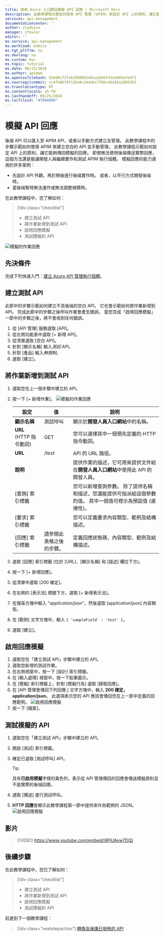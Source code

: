```yaml
---
title: 使用 Azure 入口網站模擬 API 回應 | Microsoft Docs
description: 此教學課程示範如何使用 API 管理 (APIM) 來設定 API 上的原則，讓它能夠傳回模擬的回應。 萬一無法使用後端傳送實際回應，這個方法讓開發人員能夠繼續實作和測試 API 管理執行個體。
services: api-management
documentationcenter: ''
author: vladvino
manager: cfowler
editor: ''
ms.service: api-management
ms.workload: mobile
ms.tgt_pltfrm: na
ms.devlang: na
ms.custom: mvc
ms.topic: tutorial
ms.date: 06/15/2018
ms.author: apimpm
ms.openlocfilehash: 916d0cf37ab3588091d4ca2d45f43a5669afe4f1
ms.sourcegitcommit: cc4fdd6f0f12b44c244abc7f6bc4b181a2d05302
ms.translationtype: HT
ms.contentlocale: zh-TW
ms.lasthandoff: 09/25/2018
ms.locfileid: "47094890"
---
```

# <a name="mock-api-responses"></a>模擬 API 回應

後端 API 可以匯入至 APIM API，或者以手動方式建立及管理。 此教學課程中的步驟示範如何使用 APIM 來建立空白的 API 並手動管理。 此教學課程示範如何設定 API 上的原則，讓它能夠傳回模擬的回應。 即使無法使用後端傳送實際回應，這個方法還是能讓開發人員繼續實作和測試 APIM 執行個體。 模擬回應的能力適用於許多案例：

+ 先設計 API 外觀，再於稍後進行後端實作時。 或者，以平行方式開發後端時。
+ 當後端暫時無法運作或無法調整規模時。

在此教學課程中，您了解如何：

> [!div class="checklist"]
> * 建立測試 API 
> * 將作業新增到測試 API
> * 啟用回應模擬
> * 測試模擬的 API

![模擬的作業回應](./media/mock-api-responses/mock-api-responses01.png)

## <a name="prerequisites"></a>先決條件

完成下列快速入門：[建立 Azure API 管理執行個體](get-started-create-service-instance.md)。

## <a name="create-a-test-api"></a>建立測試 API 

此節中的步驟示範如何建立不具後端的空白 API。 它也會示範如何將作業新增到 API。 完成此節中的步驟之後呼叫作業會產生錯誤。 當您完成「啟用回應模擬」一節中的步驟之後，將不會收到任何錯誤。

1. 從 [API 管理] 服務選取 [API]。
2. 從左側功能表中選取 [+ 新增 API]。
3. 從清單選取 [空白 API]。
4. 針對 [顯示名稱] 輸入*測試 API*。
5. 針對 [產品] 輸入*無限制*。
6. 選取 [建立]。

## <a name="add-an-operation-to-the-test-api"></a>將作業新增到測試 API

1. 選取您在上一個步驟中建立的 API。
2. 按一下 [+ 新增作業]。
    ![模擬的作業回應](./media/mock-api-responses/mock-api-responses-add-operation.png)

    |設定|值|說明|
    |---|---|---|
    |**顯示名稱**|測試呼叫|顯示於**開發人員入口網站**中的名稱。|
    |**URL** (HTTP 指令動詞)|GET|您可以選擇其中一個預先定義的 HTTP 指令動詞。|
    |**URL** |*/test*|API 的 URL 路徑。 |
    |**說明**||提供作業的描述，它可用來提供文件給在**開發人員入口網站**中使用此 API 的開發人員。|
    |[查詢] 索引標籤||您可以新增查詢參數。 除了提供名稱和描述，您還能提供可指派給這個參數的值。 其中一個值可標示為預設值 (選擇性)。|
    |[要求] 索引標籤||您可以定義要求內容類型、範例及結構描述。 |
    |[回應] 索引標籤|請參閱此表格之後的步驟。|定義回應狀態碼、內容類型、範例及結構描述。|

3. 選取 [回應] 索引標籤 (位於 [URL]、[顯示名稱] 和 [描述] 欄位下方)。
4. 按一下 [+ 新增回應]。
5. 從清單中選取 [200 確定]。
6. 在右側的 [表示法] 標題下方，選取 [+ 新增表示法]。
7. 在搜尋方塊中輸入 "*application/json*"，然後選取 [application/json] 內容類型。
8. 在 [範例] 文字方塊中，輸入  `{ 'sampleField' : 'test' }`。
9. 選取 [建立]。

## <a name="enable-response-mocking"></a>啟用回應模擬

1. 選取您在「建立測試 API」步驟中建立的 API。
2. 選取您新增的測試作業。
3. 在右側視窗中，按一下 [設計] 索引標籤。
4. 在 [輸入處理] 視窗中，按一下鉛筆圖示。
5. 在 [模擬] 索引標籤上，針對 [模擬行為] 選取 [靜態回應]。
6. 在 [API 管理會傳回下列回應:] 文字方塊中，輸入 **200 確定，application/json**。 此選項表示您的 API 應該會傳回您在上一節中定義的回應範例。
    ![啟用回應模擬](./media/mock-api-responses/mock-api-responses-set-mocking.png)
7. 按一下 [檔案]。

## <a name="test-the-mocked-api"></a>測試模擬的 API

1. 選取您在「建立測試 API」步驟中建立的 API。
2. 開啟 [測試] 索引標籤。
3. 確定已選取 [測試呼叫] API。

    > [!TIP]
    > 具有**已啟用模擬**字樣的黃色列，表示從 API 管理傳回的回應會傳送模擬原則且不是實際的後端回應。

4. 選取 [傳送] 進行測試呼叫。
5. **HTTP 回應**會顯示此教學課程第一節中提供來作為範例的 JSON。
    ![啟用回應模擬](./media/mock-api-responses/mock-api-responses-test-response.png)

## <a name="video"></a>影片

> [!VIDEO https://www.youtube.com/embed/i9PjUAvw7DQ]
> 
> 

## <a name="next-steps"></a>後續步驟
在此教學課程中，您已了解如何：

> [!div class="checklist"]
> * 建立測試 API
> * 將作業新增到測試 API
> * 啟用回應模擬
> * 測試模擬的 API

前進到下一個教學課程：

> [!div class="nextstepaction"]
> [轉換及保護已發佈的 API](transform-api.md)
